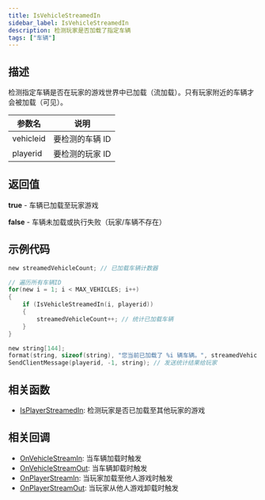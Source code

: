 ```yaml
---
title: IsVehicleStreamedIn
sidebar_label: IsVehicleStreamedIn
description: 检测玩家是否加载了指定车辆
tags: ["车辆"]
---
```


## 描述

检测指定车辆是否在玩家的游戏世界中已加载（流加载）。只有玩家附近的车辆才会被加载（可见）。

| 参数名    | 说明            |
| --------- | --------------- |
| vehicleid | 要检测的车辆 ID |
| playerid  | 要检测的玩家 ID |

## 返回值

**true** - 车辆已加载至玩家游戏

**false** - 车辆未加载或执行失败（玩家/车辆不存在）

## 示例代码

```c
new streamedVehicleCount; // 已加载车辆计数器

// 遍历所有车辆ID
for(new i = 1; i < MAX_VEHICLES; i++)
{
    if (IsVehicleStreamedIn(i, playerid))
    {
        streamedVehicleCount++; // 统计已加载车辆
    }
}

new string[144];
format(string, sizeof(string), "您当前已加载了 %i 辆车辆。", streamedVehicleCount);
SendClientMessage(playerid, -1, string); // 发送统计结果给玩家
```

## 相关函数

- [IsPlayerStreamedIn](IsPlayerStreamedIn): 检测玩家是否已加载至其他玩家的游戏

## 相关回调

- [OnVehicleStreamIn](../callbacks/OnVehicleStreamIn): 当车辆加载时触发
- [OnVehicleStreamOut](../callbacks/OnVehicleStreamOut): 当车辆卸载时触发
- [OnPlayerStreamIn](../callbacks/OnPlayerStreamIn): 当玩家加载至他人游戏时触发
- [OnPlayerStreamOut](../callbacks/OnPlayerStreamOut): 当玩家从他人游戏卸载时触发
